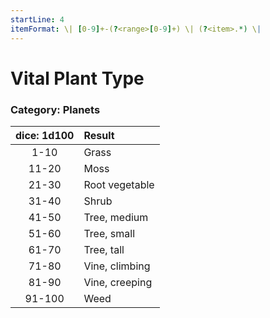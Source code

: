 ```yaml
---
startLine: 4
itemFormat: \| [0-9]+-(?<range>[0-9]+) \| (?<item>.*) \|
---
```

# Vital Plant Type
### Category: Planets

| dice: 1d100 | Result |
|:----:|:-------|
| 1-10 | Grass |
| 11-20 | Moss |
| 21-30 | Root vegetable |
| 31-40 | Shrub |
| 41-50 | Tree, medium |
| 51-60 | Tree, small |
| 61-70 | Tree, tall |
| 71-80 | Vine, climbing |
| 81-90 | Vine, creeping |
| 91-100 | Weed |